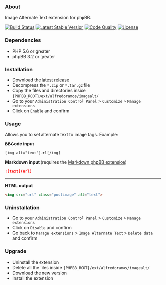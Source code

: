 ### About

Image Alternate Text extension for phpBB.

[![Build Status](https://img.shields.io/travis/com/AlfredoRamos/phpbb-ext-image-alt.svg?style=flat-square)](https://travis-ci.com/AlfredoRamos/phpbb-ext-image-alt)
[![Latest Stable Version](https://img.shields.io/github/tag/AlfredoRamos/phpbb-ext-image-alt.svg?label=stable&style=flat-square)](https://github.com/AlfredoRamos/phpbb-ext-image-alt/releases)
[![Code Quality](https://img.shields.io/codacy/grade/0ef34fce1e3f4c32990fcb495efe98d8.svg?style=flat-square)](https://app.codacy.com/app/AlfredoRamos/phpbb-ext-image-alt)
[![License](https://img.shields.io/github/license/AlfredoRamos/phpbb-ext-image-alt.svg?style=flat-square)](https://raw.githubusercontent.com/AlfredoRamos/phpbb-ext-image-alt/master/license.txt)

### Dependencies

- PHP 5.6 or greater
- phpBB 3.2 or greater

### Installation

- Download the [latest release](https://github.com/AlfredoRamos/phpbb-ext-image-alt/releases)
- Decompress the `*.zip` or `*.tar.gz` file
- Copy the files and directories inside `{PHPBB_ROOT}/ext/alfredoramos/imagealt/`
- Go to your `Administration Control Panel` > `Customize` > `Manage extensions`
- Click on `Enable` and confirm

### Usage

Allows you to set alternate text to image tags. Example:

**BBCode input**
```
[img alt="text"]url[/img]
```

**Markdown input** (requires the [Markdown phpBB extension](https://github.com/AlfredoRamos/phpbb-ext-markdown))
```markdown
![text](url)
```

___
**HTML output**

```html
<img src="url" class="postimage" alt="text">
```

### Uninstallation

- Go to your `Administration Control Panel` > `Customize` > `Manage extensions`
- Click on `Disable` and confirm
- Go back to `Manage extensions` > `Image Alternate Text` > `Delete data` and confirm

### Upgrade

- Uninstall the extension
- Delete all the files inside `{PHPBB_ROOT}/ext/alfredoramos/imagealt/`
- Download the new version
- Install the extension
